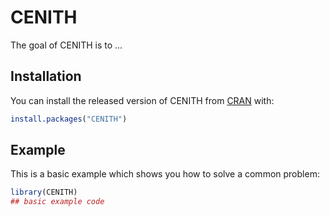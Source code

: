 
# CENITH

<!-- badges: start -->
<!-- badges: end -->

The goal of CENITH is to ...

## Installation

You can install the released version of CENITH from [CRAN](https://CRAN.R-project.org) with:

``` r
install.packages("CENITH")
```

## Example

This is a basic example which shows you how to solve a common problem:

``` r
library(CENITH)
## basic example code
```

